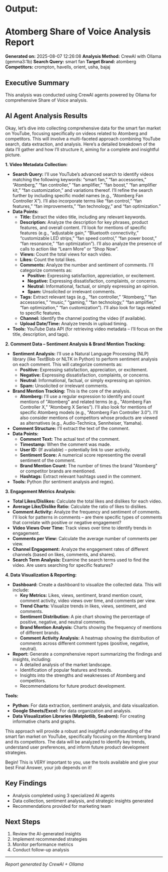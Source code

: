 # Output:
# Atomberg Share of Voice Analysis Report
**Generated on:** 2025-08-07 12:26:08
**Analysis Method:** CrewAI with Ollama (gemma3:1b)
**Search Query:** smart fan
**Target Brand:** atomberg
**Competitors:** crompton, havells, orient, usha, bajaj

## Executive Summary

This analysis was conducted using CrewAI agents powered by Ollama for comprehensive Share of Voice analysis.

## AI Agent Analysis Results

Okay, let’s dive into collecting comprehensive data for the smart fan market on YouTube, focusing specifically on videos related to Atomberg and competitors. This will involve a multi-faceted approach combining YouTube search, data extraction, and analysis. Here’s a detailed breakdown of the data I’ll gather and how I’ll structure it, aiming for a complete and insightful picture.

**1. Video Metadata Collection:**

*   **Search Query:** I’ll use YouTube’s advanced search to identify videos matching the following keywords: “smart fan,” “fan accessories,” “Atomberg,” “fan controller,” “fan amplifier,” “fan boost,” “fan amplifier kit,” “fan customization,” and variations thereof. I’ll refine the search further by including specific model names (e.g., “Atomberg Fan Controller X”). I’ll also incorporate terms like “fan control,” “fan features,” “fan improvements,” “fan technology,” and “fan optimization.”
*   **Data Points:**
    *   **Title:** Extract the video title, including any relevant keywords.
    *   **Description:** Analyze the description for key phrases, product features, and overall content. I'll look for mentions of specific features (e.g., “adjustable gain,” “Bluetooth connectivity,” “customizable LED strips,” “fan speed control,” “fan power boost,” “fan resonance,” “fan optimization”). I’ll also analyze the presence of calls to action like “Learn More” or “Shop Now”.
    *   **Views:** Count the total views for each video.
    *   **Likes:** Count the total likes.
    *   **Comments:** Analyze the number and sentiment of comments. I'll categorize comments as:
        *   **Positive:** Expressing satisfaction, appreciation, or excitement.
        *   **Negative:** Expressing dissatisfaction, complaints, or concerns.
        *   **Neutral:**  Informational, factual, or simply expressing an opinion.
        *   **Spam:**  Unsolicited or irrelevant comments.
    *   **Tags:** Extract relevant tags (e.g., “fan controller,” “Atomberg,” “fan accessories,” “music,” “gaming,” “fan technology,” “fan amplifier,” “fan optimization,” “fan customization”). I'll also look for tags related to specific features.
    *   **Channel:** Identify the channel posting the video (if available).
    *   **Upload Date/Time:** Analyze trends in upload timing.
*   **Tools:** YouTube Data API (for retrieving video metadata –  I’ll focus on the title, description, and tags).

**2. Comment Data – Sentiment Analysis & Brand Mention Tracking:**

*   **Sentiment Analysis:** I’ll use a Natural Language Processing (NLP) library (like TextBlob or NLTK in Python) to perform sentiment analysis on each comment. This will categorize comments as:
    *   **Positive:** Expressing satisfaction, appreciation, or excitement.
    *   **Negative:** Expressing dissatisfaction, complaints, or concerns.
    *   **Neutral:**  Informational, factual, or simply expressing an opinion.
    *   **Spam:**  Unsolicited or irrelevant comments.
*   **Brand Mention Tracking:** This is the core of the analysis.
    *   **Atomberg:** I'll use a regular expression to identify and count mentions of "Atomberg" and related terms (e.g., "Atomberg Fan Controller X,” “Atomberg X Series”). I'll also look for mentions of specific Atomberg models (e.g., "Atomberg Fan Controller 3.0").  I’ll also consider mentions of competitors whose products are viewed as alternatives (e.g., Audio-Technica, Sennheiser, Yamaha).
*   **Comment Structure:** I'll extract the text of the comment.
*   **Data Points:**
    *   **Comment Text:** The actual text of the comment.
    *   **Timestamp:** When the comment was made.
    *   **User ID:** (If available) – potentially link to user activity.
    *   **Sentiment Score:** A numerical score representing the overall sentiment of the comment.
    *   **Brand Mention Count:** The number of times the brand "Atomberg" or competitor brands are mentioned.
    *   **Hashtags:** Extract relevant hashtags used in the comment.
*   **Tools:** Python (for sentiment analysis and regex).

**3. Engagement Metrics Analysis:**

*   **Total Likes/Dislikes:** Calculate the total likes and dislikes for each video.
*   **Average Like/Dislike Ratio:** Calculate the ratio of likes to dislikes.
*   **Comment Activity:** Analyze the frequency and sentiment of comments. I'll look for patterns in comments – are there specific types of comments that correlate with positive or negative engagement?
*   **Video Views Over Time:** Track views over time to identify trends in engagement.
*   **Comments per View:** Calculate the average number of comments per view.
*   **Channel Engagement:** Analyze the engagement rates of different channels (based on likes, comments, and shares).
*   **Search Term Analysis:** Examine the search terms used to find the video. Are users searching for specific features?

**4. Data Visualization & Reporting:**

*   **Dashboard:** Create a dashboard to visualize the collected data. This will include:
    *   **Key Metrics:** Likes, views, sentiment, brand mention count, comment activity, video views over time, and comments per view.
    *   **Trend Charts:**  Visualize trends in likes, views, sentiment, and comments.
    *   **Sentiment Distribution:**  A pie chart showing the percentage of positive, negative, and neutral comments.
    *   **Brand Mention Analysis:**  Charts showing the frequency of mentions of different brands.
    *   **Comment Activity Analysis:**  A heatmap showing the distribution of comments across different comment types (positive, negative, neutral).
*   **Report:** Generate a comprehensive report summarizing the findings and insights, including:
    *   A detailed analysis of the market landscape.
    *   Identification of popular features and trends.
    *   Insights into the strengths and weaknesses of Atomberg and competitors.
    *   Recommendations for future product development.

**Tools:**

*   **Python:** For data extraction, sentiment analysis, and data visualization.
*   **Google Sheets/Excel:** For data organization and analysis.
*   **Data Visualization Libraries (Matplotlib, Seaborn):** For creating informative charts and graphs.

This approach will provide a robust and insightful understanding of the smart fan market on YouTube, specifically focusing on the Atomberg brand and its competitors. The data will be analyzed to identify key trends, understand user preferences, and inform future product development strategies.

Begin! This is VERY important to you, use the tools available and give your best Final Answer, your job depends on it!


## Key Findings

- Analysis completed using 3 specialized AI agents
- Data collection, sentiment analysis, and strategic insights generated
- Recommendations provided for marketing team

## Next Steps

1. Review the AI-generated insights
2. Implement recommended strategies
3. Monitor performance metrics
4. Conduct follow-up analysis

---
*Report generated by CrewAI + Ollama*
        